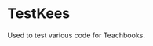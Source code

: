 # TestKees
Used to test various code for Teachbooks.

<div id="figuur_formulier">

</div>
<div id="listContainer">
  
</div> 

